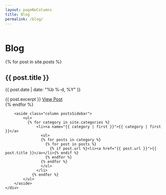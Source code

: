 ```yaml
---
layout: pageNoColumns
title: Blog
permalink: /blog/
---
```

<div class="siteContainer">
	<div class="container layout-blog">
		<div class="column l-blogHeader">
			<h1 class="giantHeading">Blog</h1>
		</div>
		<div class="column postsWrapper">
	  	{% for post in site.posts %}
	  		<div class="postPreview dblBorderBox">
	  			<img src="{{ post.image }}" alt="">
		      <h2>{{ post.title }}</h2> 
		      <p class="postPreview-meta">{{ post.date | date: "%b %-d, %Y" }}</p>
		      <!-- is already in ap tag -->
		      {{ post.excerpt }}
		      <a href="{{ post.url }}" class="btn">View Post</a>
	  		</div>
	  	{% endfor %}  	
		</div>


		<aside class="column postsSidebar">
			<ul>
			  {% for category in site.categories %}
				  <li><a name="{{ category | first }}">{{ category | first }}</a>
				    <ul>
				    {% for posts in category %}
				      {% for post in posts %}
				        {% if post.url %}<li><a href="{{ post.url }}">{{ post.title }}</a></li>{% endif %}
				      {% endfor %}
				    {% endfor %}
				    </ul>
				  </li> 
				{% endfor %}
			</ul>
		</aside>
	</div>
</div>


<!-- <p class="rss-subscribe">subscribe <a href="{{ "/feed.xml" | prepend: site.baseurl }}">via RSS</a></p> -->


 